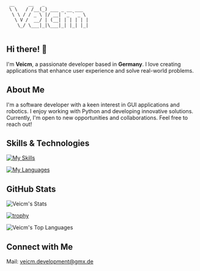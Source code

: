 ```
 __     __   _                
 \ \   / /__(_) ___ _ __ ___  
  \ \ / / _ \ |/ __| '_ ` _ \ 
   \ V /  __/ | (__| | | | | |
    \_/ \___|_|\___|_| |_| |_|
                              
```

## Hi there! 👋

I'm **Veicm**, a passionate developer based in **Germany**. I love creating applications that enhance user experience and solve real-world problems.

## About Me

I'm a software developer with a keen interest in GUI applications and robotics. I enjoy working with Python and developing innovative solutions. Currently, I'm open to new opportunities and collaborations. Feel free to reach out!

## Skills & Technologies
[![My Skills](https://skillicons.dev/icons?i=git,github,arch,linux)](https://skillicons.dev)

[![My Languages](https://skillicons.dev/icons?i=python,html,css,bash)](https://skillicons.dev)

## GitHub Stats

![Veicm's Stats](https://github-readme-stats.vercel.app/api?username=Veicm&theme=gruvbox&show_icons=true&hide_border=true&count_private=false)

[![trophy](https://github-profile-trophy.vercel.app/?username=veicm&theme=gruvbox&no-bg=true&no-frame=true)](https://github.com/ryo-ma/github-profile-trophy)

![Veicm's Top Languages](https://github-readme-stats.vercel.app/api/top-langs/?username=Veicm&theme=gruvbox&show_icons=true&hide_border=true&layout=compact)

## Connect with Me

Mail: <veicm.development@gmx.de>
